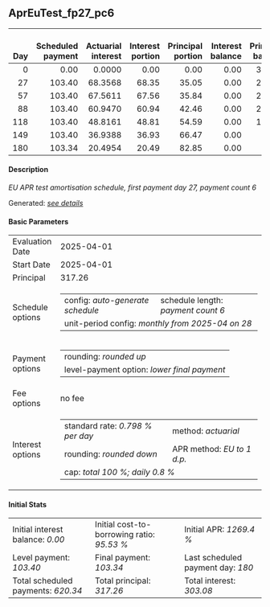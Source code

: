 <h2>AprEuTest_fp27_pc6</h2>
<table>
    <thead style="vertical-align: bottom;">
        <th style="text-align: right;">Day</th>
        <th style="text-align: right;">Scheduled payment</th>
        <th style="text-align: right;">Actuarial interest</th>
        <th style="text-align: right;">Interest portion</th>
        <th style="text-align: right;">Principal portion</th>
        <th style="text-align: right;">Interest balance</th>
        <th style="text-align: right;">Principal balance</th>
        <th style="text-align: right;">Total actuarial interest</th>
        <th style="text-align: right;">Total interest</th>
        <th style="text-align: right;">Total principal</th>
    </thead>
    <tr style="text-align: right;">
        <td class="ci00">0</td>
        <td class="ci01" style="white-space: nowrap;">0.00</td>
        <td class="ci02">0.0000</td>
        <td class="ci03">0.00</td>
        <td class="ci04">0.00</td>
        <td class="ci05">0.00</td>
        <td class="ci06">317.26</td>
        <td class="ci07">0.0000</td>
        <td class="ci08">0.00</td>
        <td class="ci09">0.00</td>
    </tr>
    <tr style="text-align: right;">
        <td class="ci00">27</td>
        <td class="ci01" style="white-space: nowrap;">103.40</td>
        <td class="ci02">68.3568</td>
        <td class="ci03">68.35</td>
        <td class="ci04">35.05</td>
        <td class="ci05">0.00</td>
        <td class="ci06">282.21</td>
        <td class="ci07">68.3568</td>
        <td class="ci08">68.35</td>
        <td class="ci09">35.05</td>
    </tr>
    <tr style="text-align: right;">
        <td class="ci00">57</td>
        <td class="ci01" style="white-space: nowrap;">103.40</td>
        <td class="ci02">67.5611</td>
        <td class="ci03">67.56</td>
        <td class="ci04">35.84</td>
        <td class="ci05">0.00</td>
        <td class="ci06">246.37</td>
        <td class="ci07">135.9179</td>
        <td class="ci08">135.91</td>
        <td class="ci09">70.89</td>
    </tr>
    <tr style="text-align: right;">
        <td class="ci00">88</td>
        <td class="ci01" style="white-space: nowrap;">103.40</td>
        <td class="ci02">60.9470</td>
        <td class="ci03">60.94</td>
        <td class="ci04">42.46</td>
        <td class="ci05">0.00</td>
        <td class="ci06">203.91</td>
        <td class="ci07">196.8649</td>
        <td class="ci08">196.85</td>
        <td class="ci09">113.35</td>
    </tr>
    <tr style="text-align: right;">
        <td class="ci00">118</td>
        <td class="ci01" style="white-space: nowrap;">103.40</td>
        <td class="ci02">48.8161</td>
        <td class="ci03">48.81</td>
        <td class="ci04">54.59</td>
        <td class="ci05">0.00</td>
        <td class="ci06">149.32</td>
        <td class="ci07">245.6810</td>
        <td class="ci08">245.66</td>
        <td class="ci09">167.94</td>
    </tr>
    <tr style="text-align: right;">
        <td class="ci00">149</td>
        <td class="ci01" style="white-space: nowrap;">103.40</td>
        <td class="ci02">36.9388</td>
        <td class="ci03">36.93</td>
        <td class="ci04">66.47</td>
        <td class="ci05">0.00</td>
        <td class="ci06">82.85</td>
        <td class="ci07">282.6198</td>
        <td class="ci08">282.59</td>
        <td class="ci09">234.41</td>
    </tr>
    <tr style="text-align: right;">
        <td class="ci00">180</td>
        <td class="ci01" style="white-space: nowrap;">103.34</td>
        <td class="ci02">20.4954</td>
        <td class="ci03">20.49</td>
        <td class="ci04">82.85</td>
        <td class="ci05">0.00</td>
        <td class="ci06">0.00</td>
        <td class="ci07">303.1152</td>
        <td class="ci08">303.08</td>
        <td class="ci09">317.26</td>
    </tr>
</table>
<h4>Description</h4>
<p><i>EU APR test amortisation schedule, first payment day 27, payment count 6</i></p>
<p>Generated: <i><a href="../GeneratedDate.html">see details</a></i></p>
<h4>Basic Parameters</h4>
<table>
    <tr>
        <td>Evaluation Date</td>
        <td>2025-04-01</td>
    </tr>
    <tr>
        <td>Start Date</td>
        <td>2025-04-01</td>
    </tr>
    <tr>
        <td>Principal</td>
        <td>317.26</td>
    </tr>
    <tr>
        <td>Schedule options</td>
        <td>
            <table>
                <tr>
                    <td>config: <i>auto-generate schedule</i></td>
                    <td>schedule length: <i><i>payment count</i> 6</i></td>
                </tr>
                <tr>
                    <td colspan="2" style="white-space: nowrap;">unit-period config: <i>monthly from 2025-04 on 28</i></td>
                </tr>
            </table>
        </td>
    </tr>
    <tr>
        <td>Payment options</td>
        <td>
            <table>
                <tr>
                    <td>rounding: <i>rounded up</i></td>
                </tr>
                <tr>
                    <td>level-payment option: <i>lower&nbsp;final&nbsp;payment</i></td>
                </tr>
            </table>
        </td>
    </tr>
    <tr>
        <td>Fee options</td>
        <td>no fee
        </td>
    </tr>
    <tr>
        <td>Interest options</td>
        <td>
            <table>
                <tr>
                    <td>standard rate: <i>0.798 % per day</i></td>
                    <td>method: <i>actuarial</i></td>
                </tr>
                <tr>
                    <td>rounding: <i>rounded down</i></td>
                    <td>APR method: <i>EU to 1 d.p.</i></td>
                </tr>
                <tr>
                    <td colspan="2">cap: <i>total 100 %; daily 0.8 %</td>
                </tr>
            </table>
        </td>
    </tr>
</table>
<h4>Initial Stats</h4>
<table>
    <tr>
        <td>Initial interest balance: <i>0.00</i></td>
        <td>Initial cost-to-borrowing ratio: <i>95.53 %</i></td>
        <td>Initial APR: <i>1269.4 %</i></td>
    </tr>
    <tr>
        <td>Level payment: <i>103.40</i></td>
        <td>Final payment: <i>103.34</i></td>
        <td>Last scheduled payment day: <i>180</i></td>
    </tr>
    <tr>
        <td>Total scheduled payments: <i>620.34</i></td>
        <td>Total principal: <i>317.26</i></td>
        <td>Total interest: <i>303.08</i></td>
    </tr>
</table>